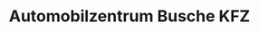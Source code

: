 ---
title: "Automobilzentrum Busche KFZ"
url: /bielefeld/automobilzentrum-busche-kfz/
shop: Autowerkstatt
---